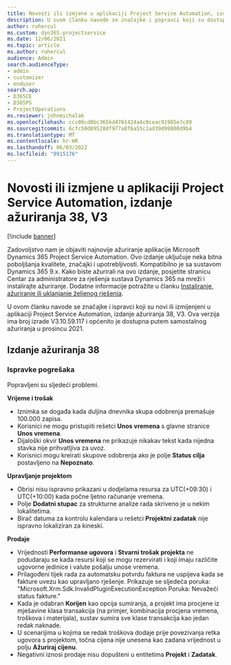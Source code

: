 ```yaml
---
title: Novosti ili izmjene u aplikaciji Project Service Automation, izdanje ažuriranja 38, V3
description: U ovom članku navode se značajke i popravci koji su dostupni u aplikaciji Microsoft Dynamics 365 Project Service Automation, izdanje ažuriranja 38, V3.
author: ruhercul
ms.custom: dyn365-projectservice
ms.date: 12/06/2021
ms.topic: article
ms.author: ruhercul
audience: Admin
search.audienceType:
- admin
- customizer
- enduser
search.app:
- D365CE
- D365PS
- ProjectOperations
ms.reviewer: johnmichalak
ms.openlocfilehash: ccc08cd0bc365bd4761424a4c0ceac91985e7c89
ms.sourcegitcommit: 6cfc50d89528df977a8f6a55c1ad39d99800d9b4
ms.translationtype: MT
ms.contentlocale: hr-HR
ms.lasthandoff: 06/03/2022
ms.locfileid: "8915176"
---
```

# <a name="whats-new-or-changed-in-project-service-automation-update-release-38-v3"></a>Novosti ili izmjene u aplikaciji Project Service Automation, izdanje ažuriranja 38, V3

[!include [banner](../includes/psa-now-project-operations.md)]

Zadovoljstvo nam je objaviti najnovije ažuriranje aplikacije Microsoft Dynamics 365 Project Service Automation. Ovo izdanje uključuje neka bitna poboljšanja kvalitete, značajki i upotrebljivosti. Kompatibilno je sa sustavom Dynamics 365 9.x. Kako biste ažurirali na ovo izdanje, posjetite stranicu Centar za administratore za rješenja sustava Dynamics 365 na mreži i instalirajte ažuriranje. Dodatne informacije potražite u članku [Instaliranje, ažuriranje ili uklanjanje željenog rješenja](/power-platform/admin/install-remove-preferred-solution).

U ovom članku navode se značajke i ispravci koji su novi ili izmijenjeni u aplikaciji Project Service Automation, izdanje ažuriranja 38, V3. Ova verzija ima broj izrade V3.10.59.117 i općenito je dostupna putem samostalnog ažuriranja u prosincu 2021.

## <a name="update-release-38"></a>Izdanje ažuriranja 38

### <a name="bug-fixes"></a>Ispravke pogrešaka

Popravljeni su sljedeći problemi.

**Vrijeme i trošak**

- Iznimka se događa kada duljina dnevnika skupa odobrenja premašuje 100.000 zapisa.
- Korisnici ne mogu pristupiti rešetci **Unos vremena** s glavne stranice **Unos vremena**.
- Dijaloški okvir **Unos vremena** ne prikazuje nikakav tekst kada nijedna stavka nije prihvatljiva za uvoz.
- Korisnici mogu kreirati skupove odobrenja ako je polje **Status cilja** postavljeno na **Nepoznato**.

**Upravljanje projektom**

- Obrisi nisu ispravno prikazani u dodjelama resursa za UTC(+09:30) i UTC(+10:00) kada počne ljetno računanje vremena.
- Polje **Dodatni stupac** za strukturne analize rada skriveno je u nekim lokalitetima.
- Birač datuma za kontrolu kalendara u rešetci **Projektni zadatak** nije ispravno lokaliziran za kineski.

**Prodaje**

- Vrijednosti **Performanse ugovora** i **Stvarni trošak projekta** ne podudaraju se kada resursi koji se mogu rezervirati i koji imaju različite ugovorne jedinice i valute pošalju unose vremena.
- Prilagođeni tijek rada za automatsku potvrdu faktura ne uspijeva kada se fakture uvezu kao upravljano rješenje. Prikazuje se sljedeća poruka: "Microsoft.Xrm.Sdk.InvalidPluginExecutionException Poruka: Nevažeći status fakture."
- Kada je odabran **Korijen** kao opcija sumiranja, a projekt ima procjene iz mješavine klasa transakcija (na primjer, kombinacija procjena vremena, troškova i materijala), sustav sumira sve klase transakcija kao jedan redak naknade.
- U scenarijima u kojima se redak troškova dodaje prije povezivanja retka ugovora s projektom, točna cijena nije unesena kao zadana vrijednost u polju **Ažuriraj cijenu**.
- Negativni iznosi prodaje nisu dopušteni u entitetima **Projekt** i **Zadatak**.
